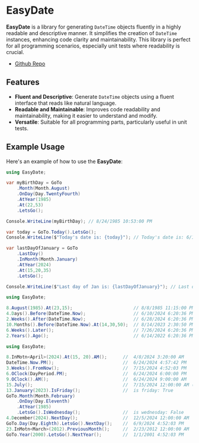 # EasyDate

**EasyDate** is a library for generating `DateTime` objects fluently in a highly readable and descriptive manner. It simplifies the creation of `DateTime` instances, enhancing code clarity and maintainability. This library is perfect for all programming scenarios, especially unit tests where readability is crucial.

- [Github Repo](https://github.com/mhmdhmd/EasyDate)

## Features

- **Fluent and Descriptive**: Generate `DateTime` objects using a fluent interface that reads like natural language.
- **Readable and Maintainable**: Improves code readability and maintainability, making it easier to understand and modify.
- **Versatile**: Suitable for all programming parts, particularly useful in unit tests.

## Example Usage

Here's an example of how to use the **EasyDate**:

```csharp
using EasyDate;

var myBirthDay = GoTo
    .Month(Month.August)
    .OnDay(Day.TwentyFourth)
    .AtYear(1985)
    .At(22,53)
    .LetsGo();

Console.WriteLine(myBirthDay); // 8/24/1985 10:53:00 PM

var today = GoTo.Today().LetsGo();
Console.WriteLine($"Today's date is: {today}"); // Today's date is: 6/14/2024 6:15:08 PM

var lastDayOfJanuary = GoTo
    .LastDay()
    .InMonth(Month.January)
    .AtYear(2024)
    .At(15,20,35)
    .LetsGo();

Console.WriteLine($"Last day of Jan is: {lastDayOfJanuary}"); // Last day of Jan is: 1/31/2024 3:20:35 PM
```
```csharp
using EasyDate;

8.August(1985).At(23,15);                       // 8/8/1985 11:15:00 PM
4.Days().Before(DateTime.Now);                  // 6/10/2024 6:20:36 PM
2.Weeks().After(DateTime.Now);                  // 6/28/2024 6:20:36 PM
10.Months().Before(DateTime.Now).At(14,30,50);  // 8/14/2023 2:30:50 PM
6.Weeks().Later();                              // 7/26/2024 6:20:36 PM
2.Years().Ago();                                // 6/14/2022 6:20:36 PM
```
```csharp
using EasyDate;

8.InMotn<April>(2024).At(15, 20).AM();      //  4/8/2024 3:20:00 AM
DateTime.Now.PM();                          //  6/24/2024 4:57:42 PM
3.Weeks().FromNow();                        //  7/15/2024 4:52:03 PM
6.OClock(DayPeriod.PM);                     //  6/24/2024 6:00:00 PM
9.OClock().AM();                            //  6/24/2024 9:00:00 AM
15.July();                                  //  7/15/2024 12:00:00 AM (current year)
13.January(2023).IsFriday();                //  is friday: True
GoTo.Month(Month.February)
    .OnDay(Day.Eleventh)
    .AtYear(1985)
    .LetsGo().IsWednesday();                //  is wednesday: False
4.December(2024).NextDay();                 //  12/5/2024 12:00:00 AM
GoTo.Day(Day.Eighth).LetsGo().NextDay();    //  6/9/2024 4:52:03 PM
23.InMotn<March>(2012).PreviousMonth();     //  2/23/2012 12:00:00 AM
GoTo.Year(2000).LetsGo().NextYear();        //  1/1/2001 4:52:03 PM
```